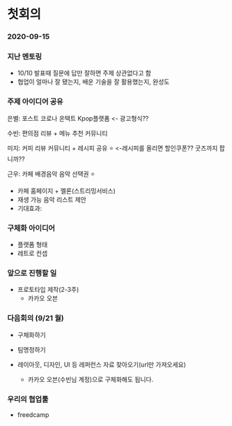 # 첫회의

### 2020-09-15



### 지난 멘토링

* 10/10 발표때 질문에 답만 잘하면 주제 상관없다고 함
* 협업이 얼마나 잘 됐는지, 배운 기술을 잘 활용했는지, 완성도



### 주제 아이디어 공유

은별: 포스트 코로나 온택트 Kpop플랫폼 <- 광고형식?? 

수빈: 편의점 리뷰 + 메뉴 추천 커뮤니티 

미지: 커피 리뷰 커뮤니티 + 레시피 공유 :star: <-레시피를 올리면 할인쿠폰?? 굿즈까지 팝니까??

근우:  카페 배경음악 음악 선택권 :star: 

* 카페 홈페이지 + 멜론(스트리밍서비스)
* 재생 가능 음악 리스트 제안
* 기대효과: 



### 구체화 아이디어

* 플랫폼 형태
* 레트로 컨셉



### 앞으로 진행할 일

* 프로토타입 제작(2-3주) 
  * 카카오 오븐



### 다음회의 (9/21 월)

* 구체화하기

* 팀명정하기
* 레이아웃, 디자인, UI 등 레퍼런스 자료 찾아오기(url만 가져오세요)
  * 카카오 오븐(수빈님 계정)으로 구체화해도 됩니다.



### 우리의 협업툴

* freedcamp

